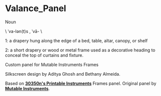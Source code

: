 # Valance_Panel

Noun

\ ˈva-lən(t)s  , ˈvā-  \

1: a drapery hung along the edge of a bed, table, altar, canopy, or shelf

2: a short drapery or wood or metal frame used as a decorative heading to conceal the top of curtains and fixture.



Custom panel for Mutable Instruments Frames

Silkscreen design by Aditya Ghosh and Bethany Almeida.

Based on **[30350n's Printable Instruments](https://github.com/30350n/printable-instruments)** Frames panel.
Original panel by **[Mutable Instruments](https://github.com/pichenettes/eurorack)**.
